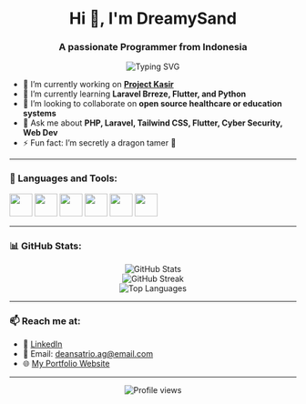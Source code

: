 <h1 align="center">Hi 👋, I'm DreamySand</h1>
<h3 align="center">A passionate Programmer from Indonesia</h3>

<p align="center">
  <img src="https://readme-typing-svg.demolab.com?font=Fira+Code&size=22&pause=1000&center=true&vCenter=true&width=435&lines=Fullstack+Developer;PHP+%7C+Laravel+%7C+JavaScript+%7C+Flutter;Cyber+Security+Enthusiast;Lifelong+Learner" alt="Typing SVG" />
</p>

- 🔭 I’m currently working on **[Project Kasir](#)**  
- 🌱 I’m currently learning **Laravel Brreze, Flutter, and Python**  
- 👯 I’m looking to collaborate on **open source healthcare or education systems**  
- 💬 Ask me about **PHP, Laravel, Tailwind CSS, Flutter, Cyber Security, Web Dev**  
- ⚡ Fun fact: I’m secretly a dragon tamer 🐉

---

### 🚀 Languages and Tools:

<p align="left">
  <img src="https://cdn.jsdelivr.net/gh/devicons/devicon/icons/php/php-original.svg" width="40" /> 
  <img src="https://cdn.jsdelivr.net/gh/devicons/devicon/icons/laravel/laravel-plain.svg" width="40" />
  <img src="https://cdn.jsdelivr.net/gh/devicons/devicon/icons/javascript/javascript-original.svg" width="40" />
  <img src="https://cdn.jsdelivr.net/gh/devicons/devicon/icons/flutter/flutter-original.svg" width="40" />
  <img src="https://cdn.jsdelivr.net/gh/devicons/devicon/icons/mysql/mysql-original.svg" width="40" />
  <img src="https://cdn.jsdelivr.net/gh/devicons/devicon/icons/bash/bash-original.svg" width="40" />
</p>

---

### 📊 GitHub Stats:

<p align="center">
  <img src="https://github-readme-stats.vercel.app/api?username=dreamysand&show_icons=true&theme=radical" alt="GitHub Stats" />
  <br />
  <img src="https://github-readme-streak-stats.herokuapp.com/?user=dreamysand&theme=radical" alt="GitHub Streak" />
  <br />
  <img src="https://github-readme-stats.vercel.app/api/top-langs/?username=dreamysand&layout=compact&theme=radical" alt="Top Languages" />
</p>

---

### 📫 Reach me at:
- 💼 [LinkedIn]([https://www.linkedin.com/in/dean-satrio-arung-gesang-5640781b5/])
- 📧 Email: deansatrio.ag@email.com
- 🌐 [My Portfolio Website](https://dreamysand.my.id)

---

<p align="center">
  <img src="https://komarev.com/ghpvc/?username=dreamysand&style=flat-square&color=blue" alt="Profile views" />
</p>
